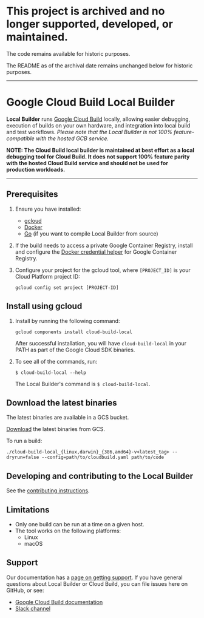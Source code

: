 # This project is archived and no longer supported, developed, or maintained.

The code remains available for historic purposes.

The README as of the archival date remains unchanged below for historic purposes.

-----

# Google Cloud Build Local Builder

**Local Builder** runs [Google Cloud Build](https://cloud.google.com/cloud-build/) locally,
allowing easier debugging, execution of builds on your own hardware, and integration into
local build and test workflows. *Please note that the Local Builder is not 100%
feature-compatible with the hosted GCB service.*

**NOTE: The Cloud Build local builder is maintained at best effort as a local debugging
tool for Cloud Build. It does not support 100% feature parity with the hosted Cloud Build
service and should not be used for production workloads.**

--------------------------------------------------------------------------------

## Prerequisites

1.  Ensure you have installed:

    *   [gcloud](https://cloud.google.com/sdk/docs/quickstarts)
    *   [Docker](https://www.docker.com/)
    *   [Go](https://golang.org/doc/install) (if you want to compile Local
        Builder from source)

2.  If the build needs to access a private Google Container Registry, install
    and configure the
    [Docker credential helper](https://github.com/GoogleCloudPlatform/docker-credential-gcr)
    for Google Container Registry.

3.  Configure your project for the gcloud tool, where `[PROJECT_ID]` is your
    Cloud Platform project ID:

    ```
    gcloud config set project [PROJECT-ID]
    ```

## Install using gcloud

1.  Install by running the following command:

    ```
    gcloud components install cloud-build-local
    ```

    After successful installation, you will have `cloud-build-local` in your
    PATH as part of the Google Cloud SDK binaries.

2.  To see all of the commands, run:

    ```
    $ cloud-build-local --help
    ```

    The Local Builder's command is `$ cloud-build-local`.

## Download the latest binaries

The latest binaries are available in a GCS bucket.

[Download](https://storage.googleapis.com/local-builder/cloud-build-local_latest.tar.gz)
the latest binaries from GCS.

To run a build:

```
./cloud-build-local_{linux,darwin}_{386,amd64}-v<latest_tag> --dryrun=false --config=path/to/cloudbuild.yaml path/to/code
```

## Developing and contributing to the Local Builder

See the
[contributing instructions](https://github.com/chriseaton/cloud-build-local/blob/master/CONTRIBUTING.md).

## Limitations

*   Only one build can be run at a time on a given host.
*   The tool works on the following platforms:
    *   Linux
    *   macOS

## Support

Our documentation has a [page on getting
support](https://cloud.google.com/cloud-build/docs/getting-support). If you have
general questions about Local Builder or Cloud Build, you can file issues here
on GitHub, or see:

* [Google Cloud Build documentation](http://cloud.google.com/cloud-build/)
* [Slack channel](https://googlecloud-community.slack.com/messages/C4KCRJL4D/details/)
